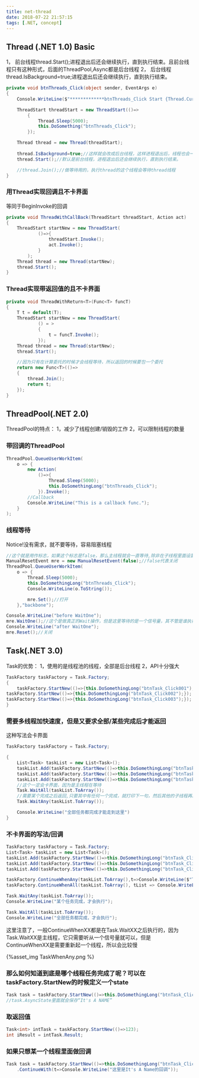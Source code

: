 ```yaml
---
title: net-thread
date: 2018-07-22 21:57:15
tags: [.NET, concept]
---
```

## Thread (.NET 1.0) Basic

1，	前台线程thread.Start();进程退出后还会继续执行，直到执行结束。且前台线程只有这种形式，后面的ThreadPool,Async都是后台线程 
2，	后台线程thread.IsBackground=true;进程退出后还会继续执行，直到执行结束。

```c#
private void btnThreads_Click(object sender, EventArgs e)
{
	Console.WriteLine($"*************btnThreads_Click Start {Thread.CurrentThread.ManagedThreadId.ToString("00")}");

	ThreadStart threadStart = new ThreadStart(()=>
		{
			Thread.Sleep(5000);
			this.DoSomething("btnThreads_Click");
		});

	Thread thread = new Thread(threadStart);
	
	thread.IsBackground=true;//这样就会改成后台线程，这样进程退出后，线程也会一起推出
	thread.Start();//默认是前台线程，进程退出后还会继续执行，直到执行结束。

	//thread.Join();//做等待用的，执行thread的这个线程会等待thread线程
}
```

### 用Thread实现回调且不卡界面
等同于BeginInvoke的回调
```c#
private void ThreadWithCallBack(ThreadStart threadStart, Action act)
{
	ThreadStart startNew = new ThreadStart(
			()=>{
				threadStart.Invoke();
				act.Invoke();
			}
		);
	Thread thread = new Thread(startNew);
	thread.Start();
}
```

### Thread实现带返回值的且不卡界面
```c#
private void ThreadWithReturn<T>(Func<T> funcT)
{
	T t = default(T);
	ThreadStart startNew = new ThreadStart(
			() = >
			{
				t = funcT.Invoke();
			});
	Thread thread = new Thread(startNew);
	thread.Start();

	//因为只有在计算委托的时候才会线程等待，所以返回的时候要包一个委托
	return new Func<T>(()=>
	{
		thread.Join();
		return t;
	});
}
```

## ThreadPool(.NET 2.0)
ThreadPool的特点：
1，减少了线程创建/销毁的工作
2，可以限制线程的数量

### 带回调的ThreadPool
```c#
ThreadPool.QueueUserWorkItem(
	o => {
		new Action(
			()=>{
				Thread.Sleep(5000);
				this.DoSomethingLong("btnThreads_Click");
			}).Invoke();
		//Callback
		Console.WriteLine("This is a callback func.");
	}
);
```

### 线程等待
Notice!没有需求，就不要等待，容易阻塞线程
```c#
//这个就是用作标志，如果这个标志是false，那么主线程就会一直等待,除非在子线程里面设置mre.Set()
ManualResetEvent mre = new ManualResetEvent(false);//false代表关闭
ThreadPool.QueueUserWorkItem(
	o => {
		Thread.Sleep(5000);
		this.DoSomethingLong("btnThreads_Click");
		Console.WriteLine(o.ToString());

		mre.Set();//打开
	},"backbone");

Console.WriteLine("before WaitOne");
mre.WaitOne();//这个是做真正的Wait操作，但是这里等待的是一个信号量，其不管是谁执行的，只有把mre.Set()我就立刻执行，这是与thread.Join()的区别
Console.WriteLine("after WaitOne");
mre.Reset();//关闭
```

## Task(.NET 3.0)
Task的优势：
1，使用的是线程池的线程，全部是后台线程
2，API十分强大

```c#
TaskFactory taskFactory = Task.Factory;
{
	taskFactory.StartNew(()=>{this.DoSomethingLong("btnTask_Click001");});
taskFactory.StartNew(()=>{this.DoSomethingLong("btnTask_Click002");});
taskFactory.StartNew(()=>{this.DoSomethingLong("btnTask_Click003");});
}
```

### 需要多线程加快速度，但是又要求全部/某些完成后才能返回
这种写法会卡界面
```c#
TaskFactory taskFactory = Task.Factory;

{
	List<Task> taskList = new List<Task>();
	taskList.Add(taskFactory.StartNew(()=>this.DoSomethingLong("btnTask_Click001")));
	taskList.Add(taskFactory.StartNew(()=>this.DoSomethingLong("btnTask_Click002")));
	taskList.Add(taskFactory.StartNew(()=>this.DoSomethingLong("btnTask_Click003")));
	//这个一定会卡界面，因为是主线程在等待
	Task.WaitAll(taskList.ToArray());
	//需要某个完成之后返回,只要其中有任何一个完成，就打印下一句，然后其他的子线程再陆续自行完成
	Task.WaitAny(taskList.ToArray());

	Console.WriteLine("全部任务都完成才能走到这里")
}
```

### 不卡界面的写法/回调
```c#
TaskFactory taskFactory = Task.Factory;
List<Task> taskList = new List<Task>();
taskList.Add(taskFactory.StartNew(()=>this.DoSomethingLong("btnTask_Click001")));
taskList.Add(taskFactory.StartNew(()=>this.DoSomethingLong("btnTask_Click002")));
taskList.Add(taskFactory.StartNew(()=>this.DoSomethingLong("btnTask_Click003")));

taskFactory.ContinueWhenAny(taskList.ToArray(),t=>Console.WriteLine($"This is ContinueWhenAny {Thread.CurrentThread.ManagedThreadId.ToString()}"));
taskFactory.ContinueWhenAll(taskList.ToArray(), tList => Console.WriteLine($"This is ContinueWhenAll callback {Thread.CurrentThread.ManagedThreadId.ToString()}"))

Task.WaitAny(taskList.ToArray());
Console.WriteLine("某个任务完成，才会执行");

Task.WaitAll(taskList.ToArray());
Console.WriteLine("全部任务都完成，才会执行");

```
这里注意了，一般ContinueWhenXX都是在Task.WaitXX之后执行的，因为Task.WaitXX是主线程，它只需要听从一个信号量就可以，但是ContinueWhenXX是需要重新起一个线程，所以会比较慢

{%asset_img TaskWhenAny.png %}

### 那么如何知道到底是哪个线程任务完成了呢？可以在taskFactory.StartNew的时候定义一个state
```c#
Task task = taskFactory.StartNew(()=>this.DoSomethingLong("btnTask_Click001"),"It's A NAME");
//task.AsyncState里面就会保存“It's A NAME”
```
### 取返回值
```c#
Task<int> intTask = taskFactory.StartNew(()=>123);
int iResult = intTask.Result;
```

### 如果只想某一个线程里面做回调
```c#
Task task = taskFactory.StartNew(()=>this.DoSomethingLong("btnTask_Click001"),"It's A NAME")
	.ContinueWith(t=>Console.WriteLine("这里是It's A Name的回调"));
```